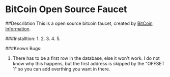 # BitCoin Open Source Faucet

##Describtion
This is a open source bitcoin faucet, created by [BitCoin Information](http://bitcoininformation.appspot.com/faucet/).

###Installtion:
1.
2.
3.
4.
5.

###Known Bugs:
1. There has to be a first row in the database, else it won't work. I do not know why this happens, but the first address is skipped by the "OFFSET 1" so you can add everthing you want in there.
